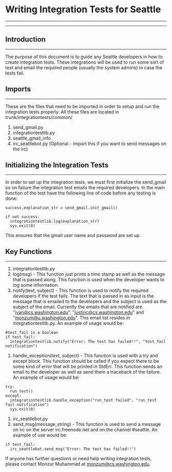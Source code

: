 # Writing Integration Tests for Seattle

----

----



## Introduction
----
The purpose of this document is to guide any Seattle developers in how to create integration tests. These integrations will be used to run some sort of test and email the required people (usually the system admins) in case the tests fail. 



## Imports
----
These are the files that need to be imported in order to setup and run the integration tests properly. All these files are located in trunk/integrationtests/common/
 1. send_gmail.py
 1. integrationtestlib.py
 1. seattle_gmail_info
 1. irc_seattlebot.py (Optional - import this if you want to send messages on the irc)



## Initializing the Integration Tests
----
In order to set up the integration tests, we must first initialize the send_gmail so on failure the integration test emails the required developers. In the main function of the test have the following line of code before any testing is done:
```
success,explanation_str = send_gmail.init_gmail()

if not success:
  integrationtestlib.log(explanation_str)
  sys.exit(0)
```

This ensures that the gmail user name and password are set up.



## Key Functions
----
 1. integrationtestlib.py
  1. log(msg) - This function just prints a time stamp as well as the message that is passed along. This function is used when the developer wants to log some information.
  1. notify(text, subject) - This function is used to notify the required developers if the test fails. The <string> text that is passed in as input is the message that is emailed to the developers and the <string> subject is used as the subject of the email. Currently the emails that are notified are "ivan@cs.washington.edu", "justinc@cs.washington.edu" and "monzum@u.washington.edu". This email list resides in integrationtestlib.py. An example of usage would be:
```
#test_fail is a boolean
if test_fail:
  integrationtestlib.notify("Error: The test has failed!!", "test_fail notification")
```
  1. handle_exception(text, subject) - This function is used with a try and except block. This function should be called if you expect there to be some kind of error that will be printed in StdErr. This function sends an email to the developer as well as send them a traceback of the failure. An example of usage would be:
```
try:
  run_test()
except:
  integrationtestlib.handle_exception("run_test failed", "run_test fail notification")
  sys.exit(0)
```
 1. irc_seattlebot.py
  1. send_msg(message_string) - This function is used to send a message on irc on the server irc.freenode.net and on the channel #seattle. An example of use would be:
```
if test_fail:
  irc_seattlebot.send_msg("Error: The test has failed!!")  
```

If anyone has further questions or need help writing integration tests, please contact Monzur Muhammad at monzum@cs.washington.edu.
